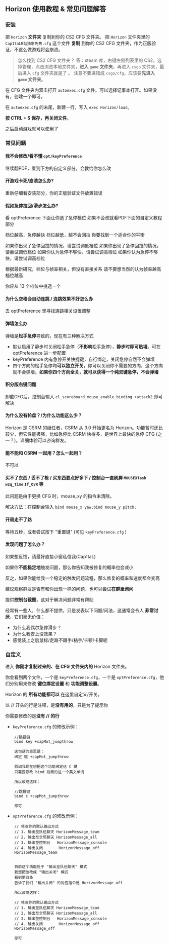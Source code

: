 ## Horizon 使用教程 & 常见问题解答

### 安装

把 `Horizon` **文件夹** 复制到你的 CS2 CFG 文件夹。
把 `Horizon` 文件夹里的 `Cap1taLB站独家免费.cfg` 这个文件 **复制** 到你的 CS2 CFG 文件夹，作为正版验证，不这么做游戏将会崩溃。

> 怎么找到 CS2 CFG 文件夹？
> 答：steam 库，右键左侧列表里的 CS2，选择管理，点击浏览本地文件夹，**进入 `game` 文件夹**，再进入 `csgo` 文件夹，最后进入 `cfg` 文件夹就是了 。
> 注意不要进错成 `csgo/cfg`，应该要**先进入 `game` 文件夹**。

在 CFG 文件夹内双击打开 `autoexec.cfg` 文件。可以选择记事本打开。如果没有，创建一个即可。

在 `autoexec.cfg` 的末尾，新建一行，写入 `exec Horizon/load`。

**按 CTRL + S 保存，再关闭文件**。

之后启动游戏就可以使用了

### 常见问题

#### 我不会修改/看不懂 `opt/keyPreference`
继续翻PDF，看到下方的自定义部分，会教给你怎么改

#### 开游戏卡死/崩溃怎么办?
重新仔细看安装部分，你的正版验证文件放置错误

#### 假如急停拉回/滑步怎么办?
看 optPreference 下面让你选了急停档位
如果不会改就看PDF下面的自定义教程部分

档位越高，急停越快
档位越低，越不会回拉
你要找到一个适合你的平衡

如果你出现了急停回拉的情况，请尝试调低档位
如果你出现了急停回拉的情况，请尝试调低档位
如果你认为急停不够快，请尝试调高档位
如果你认为急停不够快，请尝试调高档位

根据最新研究，档位与帧率相关，但没有直接关系
请不要想当然的认为帧率越高档位越高

你应从 13 个档位中挑选一个

#### 为什么空格会自动连跳 / 连跳效果不好怎么办

去 optPreference 里寻找连跳相关设置调整

#### 弹墙怎么办
弹墙是**松手急停**导致的，现在有三种解决方式

- 默认启用了静步时关闭松手急停（**不影响**松手急停），**静步时即可贴墙**。可在 optPreference 进一步配置
- keyPreference 内有急停开关快捷键，自行绑定，关闭急停自然不会弹墙
- 四个方向的松手急停均**可以独立开关**，你可以关闭你不需要的方向，这个方向就不会弹墙。**如果你四个方向全关，就可以获得一个纯双键急停，不会弹墙**

#### 积分版右键问题
卸载CFG后，控制台输入 `cl_scoreboard_mouse_enable_binding +attack2` 即可解决

#### 为什么没有轮盘？/为什么功能这么少？
Horizon 是 CSRM 的继任者，CSRM 从 3.0 开始更名为 Horizon。功能暂时还比较少，但它性能极强，比如急停比 CSRM 快得多，是世界上最快的急停 CFG (之一？)。详细体验可以咨询群友。

#### 能不能和 CSRM 一起用？怎么一起用？
不可以

#### 买不了东西 / 丢不了枪 / 买东西要点好多下 / 控制台一直刷屏 `MOUSEXTask` `wzq_time` `If_OVR` 等
此问题是由于更换 CFG 时，mouse_xy 的指令未清除。

解决方法：在控制台输入 `bind mouse_x yaw;bind mouse_y pitch;`

#### 开局走不了路
等待五秒，或者尝试按下 "重置键" (可见 `keyPreference.cfg` )

#### 发现问题了怎么办？

如果想反馈，请最好直接小窗私信我(Cap1taL)

如果你**不能稳定地**触发问题，那么你告知我被修复的概率也会减小

反之，如果你能给我一个稳定的触发问题流程，那么修复的概率和速度都会变高

建议观察群友是否有和你出现一样的问题，也可以尝试**在群里询问**

提供**控制台截图**，这对于解决问题非常有帮助

经常有一些人，什么都不提供，只是发表以下问题/问法，这通常会令人 **非常讨厌**，它们毫无价值：

- 为什么我偶尔急停滑步？
- 为什么我安上没效果？
- 感觉装上之后鼠标/走路不跟手/粘手/卡顿/卡脚呢


### 自定义

进入 **你刚才复制过来的、在 CFG 文件夹内的** Horizon 文件夹。

你会看到两个文件，一个是 `keyPreference.cfg`，一个是 `optPreference.cfg`，他们分别用来修改 **键位绑定设置** 和 **功能调整设置**。

Horizon 的 **所有功能都可以** 在这里自定义/开关。

以 // 开头的行是注释，是**没有用的**，只是为了提示你

你需要修改的是**没有 // 的行**

- `keyPreference.cfg` 的修改示例：
```
    //跳投键
    bind key +capMot_jumpthrow

    这句话的意思是：
    绑定 键 +capMot_jumpthrow

    假如我现在想把这个功能绑定给 C 键
    只需要修改 bind 后面的这一个英文单词

    所以改成这样：

    //跳投键
    bind c +capMot_jumpthrow

    即可
```

- `optPreference.cfg` 的修改示例：
```
    // 修改你的默认输出方式
    // 1. 输出至队伍聊天 HorizonMessage_team
    // 2. 输出至全局聊天 HorizonMessage_all
    // 3. 输出至控制台   HorizonMessage_console
    // 4. 输出关闭       HorizonMessage_off
    HorizonMessage_team


    目前这个功能处于 "输出至队伍聊天" 模式
    我想把他改成 "输出关闭" 模式
    看到第四条
    告诉了我们 "输出关闭" 的对应指令是 HorizonMessage_off

    所以改成这样：

    // 修改你的默认输出方式
    // 1. 输出至队伍聊天 HorizonMessage_team
    // 2. 输出至全局聊天 HorizonMessage_all
    // 3. 输出至控制台   HorizonMessage_console
    // 4. 输出关闭       HorizonMessage_off
    HorizonMessage_off

    即可
```